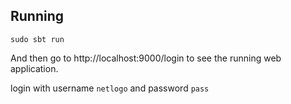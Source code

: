 
## Running



```
sudo sbt run
```

And then go to http://localhost:9000/login to see the running web application.

login with username `netlogo` and password `pass`


